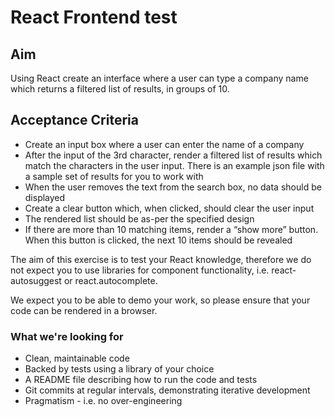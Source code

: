 # React Frontend test

## Aim

Using React create an interface where a user can type a company name which returns a filtered list of results, in groups of 10.

## Acceptance Criteria

- Create an input box where a user can enter the name of a company
- After the input of the 3rd character, render a filtered list of results which match the characters in the user input. There is an example json file with a sample set of results for you to work with
- When the user removes the text from the search box, no data should be displayed
- Create a clear button which, when clicked, should clear the user input
- The rendered list should be as-per the specified design
- If there are more than 10 matching items, render a “show more” button. When this button is clicked, the next 10 items should be revealed

The aim of this exercise is to test your React knowledge, therefore we do not expect you to use libraries for component functionality, i.e. react-autosuggest or react.autocomplete.

We expect you to be able to demo your work, so please ensure that your code can be rendered in a browser.

### What we're looking for

- Clean, maintainable code
- Backed by tests using a library of your choice
- A README file describing how to run the code and tests
- Git commits at regular intervals, demonstrating iterative development
- Pragmatism - i.e. no over-engineering
